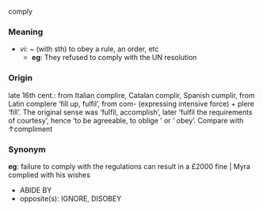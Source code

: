 comply
### Meaning
+ _vi_:  ~ (with sth) to obey a rule, an order, etc
	+ __eg__: They refused to comply with the UN resolution

### Origin

late 16th cent.: from Italian complire, Catalan complir, Spanish cumplir, from Latin complere ‘fill up, fulfil’, from com- (expressing intensive force) + plere ‘fill’. The original sense was ‘fulfil, accomplish’, later ‘fulfil the requirements of courtesy’, hence ‘to be agreeable, to oblige ’ or ‘ obey’. Compare with ↑compliment

### Synonym

__eg__: failure to comply with the regulations can result in a £2000 fine | Myra complied with his wishes

+ ABIDE BY
+ opposite(s): IGNORE, DISOBEY


